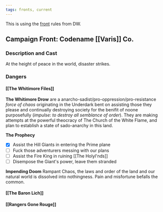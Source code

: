 ```yaml
---
tags: fronts, current
---
```

This is using the [front](https://www.dungeonworldsrd.com/gamemastering/fronts/) rules from DW.

## Campaign Front: Codename [[Varis]] Co.
### Description and Cast

At the height of peace in the world, disaster strikes. 

### Dangers
#### [[The Whitimore Files]]

**The Whitimore Drow** are a anarcho-sadist/pro-oppression/pro-resistance *force of chaos* originating in the Underdark bent on assisting those they please and continually destroying society for the benifit of noone purposefully (*impulse: to destroy all semblance of order*). They are making attempts at the powerful theocracy of The Church of the White Flame, and plan to establish a state of sado-anarchy in this land.

**The Prophecy**
- [x] Assist the Hill Giants in entering the Prime plane
- [ ] Fuck those adventurers messing with our plans
- [ ] Assist the Fire King in ruining [[The Holyl'nds]]
- [ ] Disempose the Giant's power, leave them stranded

**Impending Doom**
Rampant Chaos, the laws and order of  the land and our natural world is dissolved into nothingness. Pain and misfortune befalls the common.

#### [[The Baron Lich]]

#### [[Rangers Gone Rouge]]
